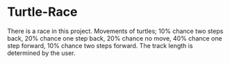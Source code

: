 # Turtle-Race
There is a race in this project. Movements of turtles;
10% chance two steps back,
20% chance one step back,
20% chance no move,
40% chance one step forward,
10% chance two steps forward.
The track length is determined by the user.
